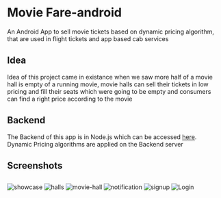 # Movie Fare-android
An Android App to sell movie tickets based on dynamic pricing algorithm, that are used in flight tickets and app based cab services

## Idea 
Idea of this project came in existance when we saw more half of a movie hall is empty of a running movie, movie halls can sell their tickets in low pricing and fill their seats which were going to be empty and consumers can find a right price according to the movie 

## Backend 
The Backend of this app is in Node.js which can be accessed [here](https://github.com/Rishabhk07/minor-backend).
Dynamic Pricing algorithms are applied on the Backend server

## Screenshots
##
![showcase](https://github.com/Rishabhk07/Minor-android/blob/master/screenshots/rsz_screenshot_20161201-152517.png)
![halls](https://github.com/Rishabhk07/Minor-android/blob/master/screenshots/rsz_screenshot_20161201-152547.png)
![movie-hall](https://github.com/Rishabhk07/Minor-android/blob/master/screenshots/rsz_screenshot_20161201-155146.png)
![notification](https://github.com/Rishabhk07/Minor-android/blob/master/screenshots/rsz_screenshot_20161201-155914.png)
![signup](https://github.com/Rishabhk07/Minor-android/blob/master/screenshots/rsz_1screen_shot_2016-12-01_at_31432_pm.png)
![Login](https://github.com/Rishabhk07/Minor-android/blob/master/screenshots/rsz_1screen_shot_2016-12-01_at_31442_pm.png)
